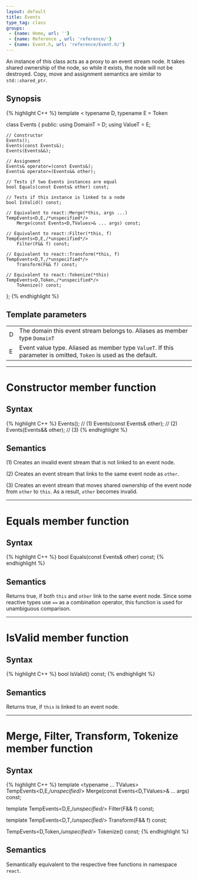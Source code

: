 ```yaml
---
layout: default
title: Events
type_tag: class
groups: 
 - {name: Home, url: ''}
 - {name: Reference , url: 'reference/'}
 - {name: Event.h, url: 'reference/Event.h/'}
---
```

An instance of this class acts as a proxy to an event stream node.
It takes shared ownership of the node, so while it exists, the node will not be destroyed.
Copy, move and assignment semantics are similar to `std::shared_ptr`.

## Synopsis
{% highlight C++ %}
template
<
    typename D,
    typename E = Token 
>
class Events
{
public:
    using DomainT = D;
    using ValueT = E;

    // Constructor
    Events();
    Events(const Events&);
    Events(Events&&);

    // Assignemnt
    Events& operator=(const Events&);
    Events& operator=(Events&& other);

    // Tests if two Events instances are equal
    bool Equals(const Events& other) const;

    // Tests if this instance is linked to a node
    bool IsValid() const;

    // Equivalent to react::Merge(*this, args ...)
    TempEvents<D,E,/*unspecified*/>
        Merge(const Events<D,TValues>& ... args) const;

    // Equivalent to react::Filter(*this, f)
    TempEvents<D,E,/*unspecified*/>
        Filter(F&& f) const;

    // Equivalent to react::Transform(*this, f)
    TempEvents<D,T,/*unspecified*/>
        Transform(F&& f) const;

    // Equivalent to react::Tokenize(*this)
    TempEvents<D,Token,/*unspecified*/>
        Tokenize() const;
};
{% endhighlight %}

## Template parameters
<table class="wide_table">
    <tr>
        <td class="descriptor_cell">D</td>
        <td>The domain this event stream belongs to. Aliases as member type <code>DomainT</code></td>
    </tr>
    <tr>
        <td class="descriptor_cell">E</td>
        <td>Event value type. Aliased as member type <code>ValueT</code>. If this parameter is omitted, <code>Token</code> is used as the default.</td>
    </tr>
</table>

-----

<h1>Constructor <span class="type_tag">member function</span></h1>

## Syntax
{% highlight C++ %}
Events();                    // (1)
Events(const Events& other); // (2)
Events(Events&& other);      // (3)
{% endhighlight %}

## Semantics
(1) Creates an invalid event stream that is not linked to an event node.

(2) Creates an event stream that links to the same event node as `other`.

(3) Creates an event stream that moves shared ownership of the event node from `other` to `this`.
As a result, `other` becomes invalid.

-----

<h1>Equals <span class="type_tag">member function</span></h1>

## Syntax
{% highlight C++ %}
bool Equals(const Events& other) const;
{% endhighlight %}

## Semantics
Returns true, if both `this` and `other` link to the same event node.
Since some reactive types use `==` as a combination operator, this function is used for unambiguous comparison.

-----

<h1>IsValid <span class="type_tag">member function</span></h1>

## Syntax
{% highlight C++ %}
bool IsValid() const;
{% endhighlight %}

## Semantics
Returns true, if `this` is linked to an event node.

-----

<h1>Merge, Filter, Transform, Tokenize <span class="type_tag">member function</span></h1>

## Syntax
{% highlight C++ %}
template <typename ... TValues>
TempEvents<D,E,/*unspecified*/> Merge(const Events<D,TValues>& ... args) const;

template <typename F>
TempEvents<D,E,/*unspecified*/> Filter(F&& f) const;

template <typename F>
TempEvents<D,T,/*unspecified*/> Transform(F&& f) const;

TempEvents<D,Token,/*unspecified*/> Tokenize() const;
{% endhighlight %}

## Semantics
Semantically equivalent to the respective free functions in namespace `react`.
